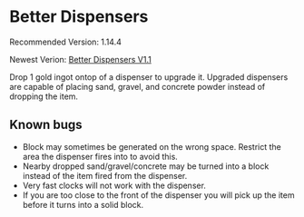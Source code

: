 # Better Dispensers
Recommended Version: 1.14.4

Newest Verion: [Better Dispensers V1.1](https://github.com/WaifuBeforeLaifu/Datapacks/raw/master/Better%20Dispensers/Better%20Dispensers%20V1.1.zip)

Drop 1 gold ingot ontop of a dispenser to upgrade it. Upgraded dispensers are capable of placing sand, gravel, and concrete powder instead of dropping the item.

## Known bugs
- Block may sometimes be generated on the wrong space. Restrict the area the dispenser fires into to avoid this.
- Nearby dropped sand/gravel/concrete may be turned into a block instead of the item fired from the dispenser. 
- Very fast clocks will not work with the dispenser.
- If you are too close to the front of the dispenser you will pick up the item before it turns into a solid block.
